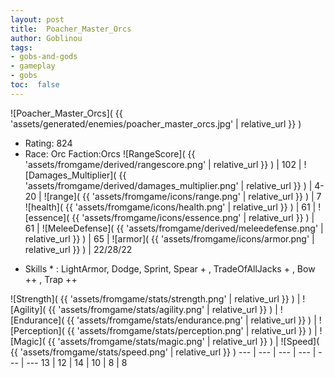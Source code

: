 ```yaml
---
layout: post
title:  Poacher_Master_Orcs
author: Goblinou
tags:
- gobs-and-gods
- gameplay
- gobs
toc:  false
---
```


![Poacher_Master_Orcs]( {{ 'assets/generated/enemies/poacher_master_orcs.jpg' | relative_url }} )
- Rating: 824
- Race: Orc  Faction:Orcs
![RangeScore]( {{ 'assets/fromgame/derived/rangescore.png' | relative_url }} ) | 102 | ![Damages_Multiplier]( {{ 'assets/fromgame/derived/damages_multiplier.png' | relative_url }} ) | 4-20 | ![range]( {{ 'assets/fromgame/icons/range.png' | relative_url }} ) | 7
![health]( {{ 'assets/fromgame/icons/health.png' | relative_url }} ) | 61 | ![essence]( {{ 'assets/fromgame/icons/essence.png' | relative_url }} ) | 61 | ![MeleeDefense]( {{ 'assets/fromgame/derived/meleedefense.png' | relative_url }} ) | 65 | ![armor]( {{ 'assets/fromgame/icons/armor.png' | relative_url }} ) | 22/28/22
* Skills * : LightArmor, Dodge, Sprint, Spear + , TradeOfAllJacks + , Bow ++ , Trap ++ 

![Strength]( {{ 'assets/fromgame/stats/strength.png' | relative_url }} ) | ![Agility]( {{ 'assets/fromgame/stats/agility.png' | relative_url }} ) | ![Endurance]( {{ 'assets/fromgame/stats/endurance.png' | relative_url }} ) | ![Perception]( {{ 'assets/fromgame/stats/perception.png' | relative_url }} ) | ![Magic]( {{ 'assets/fromgame/stats/magic.png' | relative_url }} ) | ![Speed]( {{ 'assets/fromgame/stats/speed.png' | relative_url }} )
--- | --- | --- | --- | --- | ---
13 | 12 | 14 | 10 | 8 | 8
